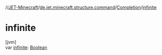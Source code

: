 //[JET-Minecraft](../../../index.md)/[de.jet.minecraft.structure.command](../index.md)/[Completion](index.md)/[infinite](infinite.md)

# infinite

[jvm]\
var [infinite](infinite.md): [Boolean](https://kotlinlang.org/api/latest/jvm/stdlib/kotlin/-boolean/index.html)
